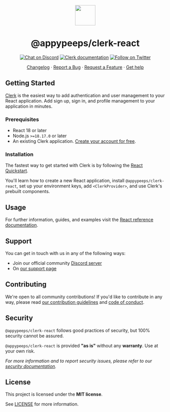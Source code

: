 <p align="center">
  <a href="https://clerk.com?utm_source=github&utm_medium=clerk_react" target="_blank" rel="noopener noreferrer">
    <picture>
      <source media="(prefers-color-scheme: dark)" srcset="https://images.clerk.com/static/logo-dark-mode-400x400.png">
      <img src="https://images.clerk.com/static/logo-light-mode-400x400.png" height="64">
    </picture>
  </a>
  <br />
  <h1 align="center">@appypeeps/clerk-react</h1>
</p>

<div align="center">

[![Chat on Discord](https://img.shields.io/discord/856971667393609759.svg?logo=discord)](https://clerk.com/discord)
[![Clerk documentation](https://img.shields.io/badge/documentation-clerk-green.svg)](https://clerk.com/docs?utm_source=github&utm_medium=clerk_react)
[![Follow on Twitter](https://img.shields.io/twitter/follow/ClerkDev?style=social)](https://twitter.com/intent/follow?screen_name=ClerkDev)

[Changelog](https://github.com/clerk/javascript/blob/main/packages/react/CHANGELOG.md)
·
[Report a Bug](https://github.com/clerk/javascript/issues/new?assignees=&labels=needs-triage&projects=&template=BUG_REPORT.yml)
·
[Request a Feature](https://feedback.clerk.com/roadmap)
·
[Get help](https://clerk.com/contact/support?utm_source=github&utm_medium=clerk_react)

</div>

## Getting Started

[Clerk](https://clerk.com/?utm_source=github&utm_medium=clerk_react) is the easiest way to add authentication and user management to your React application. Add sign up, sign in, and profile management to your application in minutes.

### Prerequisites

- React 18 or later
- Node.js `>=18.17.0` or later
- An existing Clerk application. [Create your account for free](https://dashboard.clerk.com/sign-up?utm_source=github&utm_medium=clerk_react).

### Installation

The fastest way to get started with Clerk is by following the [React Quickstart](https://clerk.com/docs/quickstarts/react?utm_source=github&utm_medium=clerk_react).

You'll learn how to create a new React application, install `@appypeeps/clerk-react`, set up your environment keys, add `<ClerkProvider>`, and use Clerk's prebuilt components.

## Usage

For further information, guides, and examples visit the [React reference documentation](https://clerk.com/docs/references/react/overview?utm_source=github&utm_medium=clerk_react).

## Support

You can get in touch with us in any of the following ways:

- Join our official community [Discord server](https://clerk.com/discord)
- On [our support page](https://clerk.com/contact/support?utm_source=github&utm_medium=clerk_react)

## Contributing

We're open to all community contributions! If you'd like to contribute in any way, please read [our contribution guidelines](https://github.com/clerk/javascript/blob/main/docs/CONTRIBUTING.md) and [code of conduct](https://github.com/clerk/javascript/blob/main/docs/CODE_OF_CONDUCT.md).

## Security

`@appypeeps/clerk-react` follows good practices of security, but 100% security cannot be assured.

`@appypeeps/clerk-react` is provided **"as is"** without any **warranty**. Use at your own risk.

_For more information and to report security issues, please refer to our [security documentation](https://github.com/clerk/javascript/blob/main/docs/SECURITY.md)._

## License

This project is licensed under the **MIT license**.

See [LICENSE](https://github.com/clerk/javascript/blob/main/packages/react/LICENSE) for more information.
